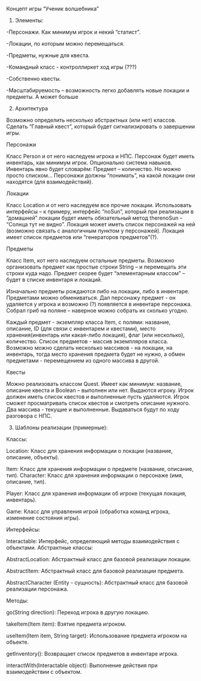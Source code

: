 Концепт игры “Ученик волшебника”

1) Элементы:

-Персонажи. Как минимум игрок и некий “статист”.

-Локации, по которым можно перемещаться.

-Предметы, нужные для квеста.

-Командный класс - контроллиркет ход игры (???)

-Собственно квесты.

-Масштабируемость – возможность легко добавлять новые локации и предметы. А может больше

2) Архитектура

Возможно определить несколько абстрактных (или нет) классов.
Сделать “Главный квест”, который будет сигнализировать о завершении игры.

Персонажи

Класс Person и от него наследуем игрока и НПС.
Персонаж будет иметь инвентарь, как минимум игрок. Опционально система навыков. Инвентарь явно будет словарём: Предмет – количество. Но можно просто списком…
Персонажи должны “понимать”, на какой локации они находятся (для взаимодействий).

Локации

Класс Location и от него наследуем все прочие локации. Использовать интерфейсы – к примеру, интерфейс “noSun”, который при реализации в “домашней” локации будет иметь обязательный метод therenoSun – “Солнца тут не видно”.
Локация может иметь список персонажей на ней (возможно связать с аналогичным пунктом у персонажей).
Локация имеет список предметов или “генераторов предметов”(?).

Предметы

Класс Item, кот него наследуем остальные предметы. Возможно организовать предмет как простые строки String – и перемещать эти строки куда надо.
Предмет скорее будет “элементарным классом” – будет в списке инвентаря и локаций.

Изначально предметы рождаются либо на локации, либо в инвентаре.
Предметами можно обмениваться. Дал персонажу предмет - он удаляется у игрока и возможно (?) появляется в инвентаре персонажа. Собрал гриб на поляне – наверное можно собрать их сколько угодно.

Каждый предмет - экземпляр класса Item, с полями: название, описание, ID (для связи с инвентарем и квестами), место хранения(инвентарь или какая-либо локация), флаг (или несколько), количество.
Список предметов - массив экземпляров класса. Возможно можно сделать несколько массивов - на локации, на инвентарь, тогда место хранения предмета будет не нужно, а обмен предметами - перемещением из одного массива в другой.

Квесты

Можно реализовать классом Quest. Имеет как минимум: название, описание квеста и Boolean – выполнен или нет.
Выдаются игроку. Игрок должен иметь список квестов и выполненные пусть удаляются.
Игрок сможет просматривать список квестов и смотреть описание нужного.
Два массива - текущие и выполненные. Выдаваться будут по ходу разговора с НПС.

3) Шаблоны реализации (примерные):

Классы:

Location: Класс для хранения информации о локации (название, описание,
объекты).

Item: Класс для хранения информации о предмете (название, описание,
тип).
Character: Класс для хранения информации о персонаже (имя, описание,
тип).

Player: Класс для хранения информации об игроке (текущая локация, инвентарь).

Game: Класс для управления игрой (обработка команд игрока, изменение
состояния игры).

Интерфейсы:

Interactable: Интерфейс, определяющий методы взаимодействия с объектами.
Абстрактные классы:


AbstractLocation: Абстрактный класс для базовой реализации локации.

AbstractItem: Абстрактный класс для базовой реализации предмета.

AbstractCharacter (Entity - сущность): Абстрактный класс для базовой реализации персонажа.


Методы:

go(String direction): Переход игрока в другую локацию.

takeItem(Item item): Взятие предмета игроком.

useItem(Item item, String target): Использование предмета игроком на
объекте.

getInventory(): Возвращает список предметов в инвентаре игрока.

interactWith(Interactable object): Выполнение действия при взаимодействии с объектом.

